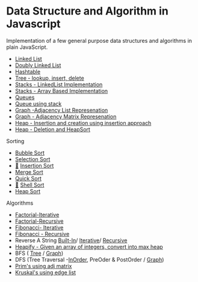 # Data Structure and Algorithm in Javascript
Implementation of a few general purpose data structures and algorithms in plain JavaScript.

- [Linked List](https://github.com/ttahb/masterds/blob/master/linkedlist.js)
- [Doubly Linked List](https://github.com/ttahb/masterds/blob/master/doublyLinkedList.js)
- [Hashtable](https://github.com/ttahb/masterds/blob/master/Hashtable.js)
- [Tree - lookup, insert, delete](https://github.com/ttahb/masterds/blob/master/Tree.js)
- [Stacks - LinkedList Implementation](https://github.com/ttahb/masterds/blob/master/Stack.js) 
- [Stacks - Array Based Implementation](https://github.com/ttahb/masterds/blob/master/StackArray.js)
- [Queues](https://github.com/ttahb/masterds/blob/master/Queue.js)
- [Queue using stack](https://github.com/ttahb/masterds/blob/master/QueueUsingStack.js)
- [Graph -Adjacency List Represenation](https://github.com/ttahb/masterds/blob/master/Graph.js)
- [Graph - Adjacency Matrix Represenation](https://github.com/ttahb/masterds/blob/master/GraphAdjMatrix.js)
- [Heap - Insertion and creation using insertion approach](https://github.com/ttahb/masterds/blob/master/HeapInsertionAndCreation.js)
- [Heap - Deletion and HeapSort](https://github.com/ttahb/masterds/blob/master/HeapSort.js)


Sorting
 - [Bubble Sort](https://github.com/ttahb/masterds/blob/master/bubblesort.js)
 - [Selection Sort](https://github.com/ttahb/masterds/blob/master/selectionsort.js)
 - [:movie_camera:](https://youtu.be/m-vKHquzHiM) [Insertion Sort](https://github.com/ttahb/masterds/blob/master/insertionsort.js)
 - [Merge Sort](https://github.com/ttahb/masterds/blob/master/mergesort.js)
 - [Quick Sort](https://github.com/ttahb/masterds/blob/master/quicksort.js)
 - [:movie_camera:](https://youtu.be/m-vKHquzHiM) [Shell Sort](https://github.com/ttahb/masterds/blob/master/shellsort.js)
 - [Heap Sort](https://github.com/ttahb/masterds/blob/master/HeapSort.js)


Algorithms
- [Factorial-Iterative](https://github.com/ttahb/masterds/blob/master/factorial-iterative.js)
- [Factorial-Recursive](https://github.com/ttahb/masterds/blob/master/factorial-recursive.js)
- [Fibonacci- Iterative](https://github.com/ttahb/masterds/blob/master/fibonacci-Iterative.js)
- [Fibonacci - Recursive](https://github.com/ttahb/masterds/blob/master/fibonacci-recursive.js)
- Reverse A String [Built-In](https://github.com/ttahb/masterds/blob/master/ReverseAStringBuiltIn.js)/ [Iterative](https://github.com/ttahb/masterds/blob/master/ReverseAStringIteratively.js)/ [Recursive](https://github.com/ttahb/masterds/blob/master/ReverseAStringRecursiverly.js)
- [Heapify - Given an array of integers, convert into max heap](https://github.com/ttahb/masterds/blob/master/Heapify.js)
- BFS ( [Tree](https://github.com/ttahb/masterds/blob/master/Tree.js) / [Graph](https://github.com/ttahb/masterds/blob/master/GraphAdjMatrix.js)) 
- DFS (Tree Traversal -[InOrder](https://github.com/ttahb/masterds/blob/master/Tree.js), PreOder & PostOrder / [Graph](https://github.com/ttahb/masterds/blob/master/GraphAdjMatrix.js))
- [Prim's using adj matrix](https://github.com/ttahb/masterds/blob/master/GraphPrimsUsingAdjMatrix.js)
- [Kruskal's using edge list](https://github.com/ttahb/masterds/blob/master/KrushkalsUsingListOfEdges.js)
